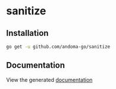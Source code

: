 # sanitize

## Installation

```bash
go get -u github.com/andoma-go/sanitize
```

## Documentation

View the generated [documentation](https://pkg.go.dev/github.com/andoma-go/sanitize)

